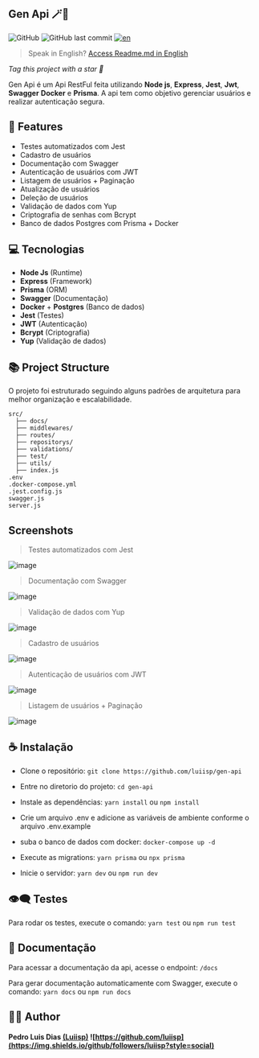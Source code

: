 ## Gen Api 🪄🧶
![GitHub](https://img.shields.io/github/license/luiisp/gen-api)
![GitHub last commit](https://img.shields.io/github/last-commit/luiisp/gen-api)
[![en](https://img.shields.io/badge/lang-en-red.svg)](https://github.com/luiisp/gen-api/blob/main/readme.en.md)

> Speak in English? [Access Readme.md in English](https://github.com/luiisp/gen-api/blob/main/readme.en.md)

*Tag this project with a star 🌟*


Gen Api é um Api RestFul feita utilizando **Node js**, **Express**, **Jest**, **Jwt**, **Swagger** **Docker** e **Prisma**. A api tem como objetivo gerenciar usuários e realizar autenticação segura.

## 🎉 Features

- Testes automatizados com Jest
- Cadastro de usuários
- Documentação com Swagger
- Autenticação de usuários com JWT
- Listagem de usuários + Paginação
- Atualização de usuários
- Deleção de usuários
- Validação de dados com Yup
- Criptografia de senhas com Bcrypt
- Banco de dados Postgres com Prisma + Docker


## 💻 Tecnologias

- **Node Js** (Runtime)
- **Express** (Framework)
- **Prisma** (ORM)
- **Swagger** (Documentação)
- **Docker** + **Postgres** (Banco de dados)
- **Jest** (Testes)
- **JWT**  (Autenticação)
- **Bcrypt** (Criptografia)
- **Yup**  (Validação de dados)


## 📚 Project Structure

O projeto foi estruturado seguindo alguns padrões de arquitetura para melhor organização e escalabilidade.

```
src/
  ├── docs/
  ├── middlewares/
  ├── routes/
  ├── repositorys/
  ├── validations/
  ├── test/
  ├── utils/
  ├── index.js
.env
.docker-compose.yml
.jest.config.js
swagger.js
server.js
```


## Screenshots
> Testes automatizados com Jest

![image](https://github.com/luiisp/gen-api/assets/115284250/4209c9ba-8b10-4a3d-b8fc-1feb7952ba0e)

> Documentação com Swagger

![image](https://github.com/luiisp/gen-api/assets/115284250/05f381f7-7acd-492b-8380-6d117afdc117)


> Validação de dados com Yup

![image](https://github.com/luiisp/gen-api/assets/115284250/16cb99d7-bf8d-4ec8-b4b7-f036db25c3ce)

> Cadastro de usuários

![image](https://github.com/luiisp/gen-api/assets/115284250/e477988d-6668-4469-b755-f3bc05d28175)

> Autenticação de usuários com JWT

![image](https://github.com/luiisp/gen-api/assets/115284250/1909a1ce-b477-48f3-93a7-525c913c509e)

> Listagem de usuários + Paginação

![image](https://github.com/luiisp/gen-api/assets/115284250/90dbc232-6ee8-4adc-9340-782e340888ce)


## ☕ Instalação

- Clone o repositório: `git clone https://github.com/luiisp/gen-api`  

- Entre no diretorio do projeto: `cd gen-api`

- Instale as dependências: `yarn install` ou `npm install`

- Crie um arquivo .env e adicione as variáveis de ambiente conforme o arquivo .env.example

- suba o banco de dados com docker: `docker-compose up -d`

- Execute as migrations: `yarn prisma` ou `npx prisma`

- Inicie o servidor: `yarn dev` ou `npm run dev`

## 👁️‍🗨️ Testes

Para rodar os testes, execute o comando: `yarn test` ou `npm run test`

## 📝 Documentação

Para acessar a documentação da api, acesse o endpoint: `/docs`

Para gerar documentação automaticamente com Swagger, execute o comando: `yarn docs` ou `npm run docs`


## 🧑‍💻 Author
#### Pedro Luis Dias [(Luiisp)](https://github.com/luiisp)  ![https://github.com/luiisp](https://img.shields.io/github/followers/luiisp?style=social)